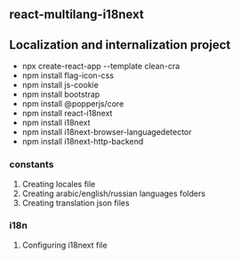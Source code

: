 ## react-multilang-i18next

## Localization and internalization project

- npx create-react-app --template clean-cra
- npm install flag-icon-css
- npm install js-cookie
- npm install bootstrap
- npm install @popperjs/core
- npm install react-i18next
- npm install i18next
- npm install i18next-browser-languagedetector
- npm install i18next-http-backend

### constants

1. Creating locales file
2. Creating arabic/english/russian languages folders
3. Creating translation json files

### i18n

1. Configuring i18next file
